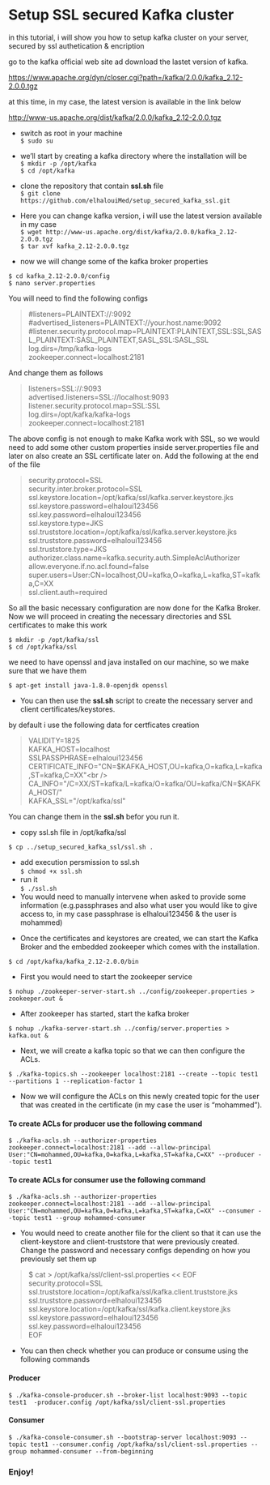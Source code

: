 # Setup SSL secured Kafka cluster 

in this tutorial, i will show you how to setup kafka cluster on your server, secured by ssl authetication & encription

go to the kafka official web site ad download the lastet version of kafka.

https://www.apache.org/dyn/closer.cgi?path=/kafka/2.0.0/kafka_2.12-2.0.0.tgz

 at this time, in my case, the latest version is available in the link below
 
 
 http://www-us.apache.org/dist/kafka/2.0.0/kafka_2.12-2.0.0.tgz

- switch as root in your machine <br />
`$ sudo su`<br />
- we’ll start by creating a kafka directory where the installation will be<br />
`$ mkdir -p /opt/kafka`<br />
 `$ cd /opt/kafka`<br />
 
- clone the repository that contain **ssl.sh** file<br />
`$ git clone https://github.com/elhalouiMed/setup_secured_kafka_ssl.git`<br />
- Here you can change kafka version, i will use the latest version available in my case<br />
 `$ wget http://www-us.apache.org/dist/kafka/2.0.0/kafka_2.12-2.0.0.tgz`<br />
 `$ tar xvf kafka_2.12-2.0.0.tgz`<br />
 
- now we will change some of the kafka broker properties

`$ cd kafka_2.12-2.0.0/config`<br />
`$ nano server.properties `<br />

You will need to find the following configs

>#listeners=PLAINTEXT://:9092<br />
>#advertised_listeners=PLAINTEXT://your.host.name:9092<br />
>#listener.security.protocol.map=PLAINTEXT:PLAINTEXT,SSL:SSL,SASL_PLAINTEXT:SASL_PLAINTEXT,SASL_SSL:SASL_SSL<br />
>log.dirs=/tmp/kafka-logs<br />
>zookeeper.connect=localhost:2181<br />


And change them as follows

>listeners=SSL://:9093<br />
>advertised.listeners=SSL://localhost:9093<br />
>listener.security.protocol.map=SSL:SSL<br />
>log.dirs=/opt/kafka/kafka-logs<br />
>zookeeper.connect=localhost:2181<br />

The above config is not enough to make Kafka work with SSL, so we would need to add some other custom properties inside server.properties file and later on also create an SSL certificate later on. Add the following at the end of the file

>security.protocol=SSL<br />
security.inter.broker.protocol=SSL<br />
ssl.keystore.location=/opt/kafka/ssl/kafka.server.keystore.jks<br />
ssl.keystore.password=elhaloui123456<br />
ssl.key.password=elhaloui123456<br />
ssl.keystore.type=JKS<br />
ssl.truststore.location=/opt/kafka/ssl/kafka.server.keystore.jks<br />
ssl.truststore.password=elhaloui123456<br />
ssl.truststore.type=JKS<br />
authorizer.class.name=kafka.security.auth.SimpleAclAuthorizer<br />
allow.everyone.if.no.acl.found=false<br />
super.users=User:CN=localhost,OU=kafka,O=kafka,L=kafka,ST=kafka,C=XX<br />
ssl.client.auth=required<br />

So all the basic necessary configuration are now done for the Kafka Broker. Now we will proceed in creating the necessary directories and SSL certificates to make this work

`$ mkdir -p /opt/kafka/ssl`<br />
`$ cd /opt/kafka/ssl`<br />

we need to have openssl and java installed on our machine, so we make sure that we have them

`$ apt-get install java-1.8.0-openjdk openssl`<br />

-   You can then use the **ssl.sh** script to create the necessary server and client certificates/keystores.

by default i use the following data for certficates creation

>VALIDITY=1825<br />
>KAFKA_HOST=localhost<br />
>SSLPASSPHRASE=elhaloui123456<br />
>CERTIFICATE_INFO="CN=$KAFKA_HOST,OU=kafka,O=kafka,L=kafka,ST=kafka,C=XX"<br />
>CA_INFO="/C=XX/ST=kafka/L=kafka/O=kafka/OU=kafka/CN=$KAFKA_HOST/"<br />
>KAFKA_SSL="/opt/kafka/ssl"<br />

You can change them in the **ssl.sh** befor you run it.<br />
- copy ssl.sh file in /opt/kafka/ssl<br />

`$ cp ../setup_secured_kafka_ssl/ssl.sh .`<br />
- add execution persmission to ssl.sh<br />
`$ chmod +x ssl.sh`<br />
- run it<br />
`$ ./ssl.sh`<br />
- You would need to manually intervene when asked to provide some information (e.g.passphrases and also what user you would like to give access to, in my case passphrase is elhaloui123456 & the user is mohammed)<br />

* Once the certificates and keystores are created, we can start the Kafka Broker and the embedded zookeeper which comes with the installation.

`$ cd /opt/kafka/kafka_2.12-2.0.0/bin`

- First you would need to start the zookeeper service

 `$ nohup ./zookeeper-server-start.sh ../config/zookeeper.properties > zookeeper.out &`
 
- After zookeeper has started, start the kafka broker

`$ nohup ./kafka-server-start.sh ../config/server.properties > kafka.out &`

- Next, we will create a kafka topic so that we can then configure the ACLs.

`$ ./kafka-topics.sh --zookeeper localhost:2181 --create --topic test1 --partitions 1 --replication-factor 1`

-    Now we will configure the ACLs on this newly created topic for the user that was created in the certificate (in my case the user is “mohammed”).
 #### To create ACLs for producer use the following command
`$ ./kafka-acls.sh --authorizer-properties zookeeper.connect=localhost:2181 --add --allow-principal User:"CN=mohammed,OU=kafka,O=kafka,L=kafka,ST=kafka,C=XX" --producer --topic test1`
#### To create ACLs for consumer use the following command
`$ ./kafka-acls.sh --authorizer-properties zookeeper.connect=localhost:2181 --add --allow-principal User:"CN=mohammed,OU=kafka,O=kafka,L=kafka,ST=kafka,C=XX" --consumer --topic test1 --group mohammed-consumer` 

- You would need to create another file for the client so that it can use the client-keystore and client-truststore that were previously created. Change the password and necessary configs depending on how you previously set them up


>$ cat > /opt/kafka/ssl/client-ssl.properties << EOF <br />
security.protocol=SSL <br />
ssl.truststore.location=/opt/kafka/ssl/kafka.client.truststore.jks <br />
ssl.truststore.password=elhaloui123456<br />
ssl.keystore.location=/opt/kafka/ssl/kafka.client.keystore.jks<br />
ssl.keystore.password=elhaloui123456 <br />
ssl.key.password=elhaloui123456<br />
EOF<br />


- You can then check whether you can produce or consume using the following commands
#### Producer
`$ ./kafka-console-producer.sh --broker-list localhost:9093 --topic test1  -producer.config /opt/kafka/ssl/client-ssl.properties`
#### Consumer
`$ ./kafka-console-consumer.sh --bootstrap-server localhost:9093 --topic test1 --consumer.config /opt/kafka/ssl/client-ssl.properties --group mohammed-consumer --from-beginning`

### Enjoy!
